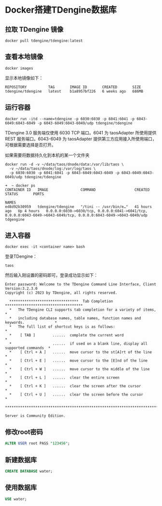 # Docker搭建TDengine数据库

## 拉取 TDengine 镜像

```shell
docker pull tdengine/tdengine:latest
```

## 查看本地镜像

```shell
docker images
```

显示本地镜像如下：
```
REPOSITORY          TAG       IMAGE ID       CREATED       SIZE
tdengine/tdengine   latest    b1a8957bf226   6 weeks ago   686MB
```

## 运行容器

```shell
docker run -itd --name=tdengine -p 6030:6030 -p 6041:6041 -p 6043-6049:6043-6049 -p 6043-6049:6043-6049/udp tdengine/tdengine
```

TDengine 3.0 服务端仅使用 6030 TCP 端口。6041 为 taosAdapter 所使用提供 REST 服务端口。6043-6049 为 taosAdapter 提供第三方应用接入所使用端口，可根据需要选择是否打开。


如果需要将数据持久化到本机的某一个文件夹

```shell
docker run -d -v ~/data/taos/dnode/data:/var/lib/taos \
  -v ~/data/taos/dnode/log:/var/log/taos \
  -p 6030:6030 -p 6041:6041 -p 6043-6049:6043-6049 -p 6043-6049:6043-6049/udp tdengine/tdengine
```


```
➜  ~ docker ps
CONTAINER ID   IMAGE               COMMAND                  CREATED        STATUS       PORTS
                                                                                     NAMES
ed8d92b30959   tdengine/tdengine   "/tini -- /usr/bin/e…"   41 hours ago   Up 4 hours   0.0.0.0:6030->6030/tcp, 0.0.0.0:6041->6041/tcp, 0.0.0.0:6043-6049->6043-6049/tcp, 0.0.0.0:6043-6049->6043-6049/udp   tdgengine
```

## 进入容器
```shell
docker exec -it <container name> bash
```



登录TDengine：

```shell
taos
```

然后输入刚设置的密码即可，登录成功显示如下：
```
Enter password: Welcome to the TDengine Command Line Interface, Client Version:3.2.3.0
Copyright (c) 2023 by TDengine, all rights reserved.

  ********************************  Tab Completion  ************************************
  *   The TDengine CLI supports tab completion for a variety of items,                 *
  *   including database names, table names, function names and keywords.              *
  *   The full list of shortcut keys is as follows:                                    *
  *    [ TAB ]        ......  complete the current word                                *
  *                   ......  if used on a blank line, display all supported commands  *
  *    [ Ctrl + A ]   ......  move cursor to the st[A]rt of the line                   *
  *    [ Ctrl + E ]   ......  move cursor to the [E]nd of the line                     *
  *    [ Ctrl + W ]   ......  move cursor to the middle of the line                    *
  *    [ Ctrl + L ]   ......  clear the entire screen                                  *
  *    [ Ctrl + K ]   ......  clear the screen after the cursor                        *
  *    [ Ctrl + U ]   ......  clear the screen before the cursor                       *
  **************************************************************************************

Server is Community Edition.
```

## 修改root密码

```sql
ALTER USER root PASS "123456";
```

## 新建数据库
```sql
CREATE DATABASE water;
```

## 使用数据库
```sql
USE water;
```